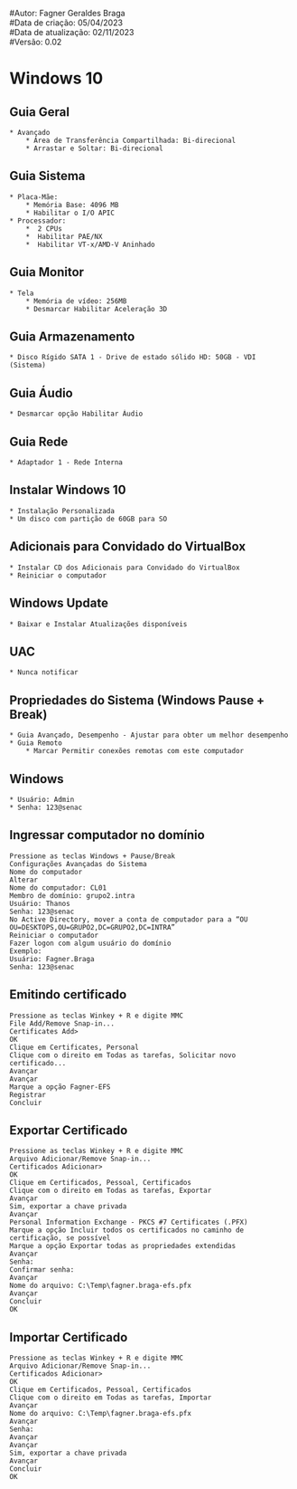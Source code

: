 #Autor: Fagner Geraldes Braga  
#Data de criação: 05/04/2023  
#Data de atualização: 02/11/2023  
#Versão: 0.02  

# Windows 10  

## Guia Geral  
	* Avançado  
		* Área de Transferência Compartilhada: Bi-direcional  
		* Arrastar e Soltar: Bi-direcional  
## Guia Sistema  
	* Placa-Mãe:   
		* Memória Base: 4096 MB
		* Habilitar o I/O APIC  
	* Processador:   
   		*  2 CPUs  
   		*  Habilitar PAE/NX  
   		*  Habilitar VT-x/AMD-V Aninhado  
## Guia Monitor  
	* Tela
		* Memória de vídeo: 256MB   
		* Desmarcar Habilitar Aceleração 3D  
## Guia Armazenamento  
	* Disco Rígido SATA 1 - Drive de estado sólido HD: 50GB - VDI (Sistema)  
## Guia Áudio  
	* Desmarcar opção Habilitar Áudio  
## Guia Rede  
	* Adaptador 1 - Rede Interna  
## Instalar Windows 10
	* Instalação Personalizada  
	* Um disco com partição de 60GB para SO  
## Adicionais para Convidado do VirtualBox  
	* Instalar CD dos Adicionais para Convidado do VirtualBox  
	* Reiniciar o computador  
## Windows Update  
	* Baixar e Instalar Atualizações disponíveis  
## UAC  
	* Nunca notificar  
## Propriedades do Sistema (Windows Pause + Break)  
	* Guia Avançado, Desempenho - Ajustar para obter um melhor desempenho  
	* Guia Remoto  
    	* Marcar Permitir conexões remotas com este computador  
## Windows  
	* Usuário: Admin  
	* Senha: 123@senac 
## Ingressar computador no domínio  
	Pressione as teclas Windows + Pause/Break
	Configurações Avançadas do Sistema
	Nome do computador
	Alterar
	Nome do computador: CL01
	Membro de domínio: grupo2.intra
	Usuário: Thanos
	Senha: 123@senac
	No Active Directory, mover a conta de computador para a “OU OU=DESKTOPS,OU=GRUPO2,DC=GRUPO2,DC=INTRA”
	Reiniciar o computador
	Fazer logon com algum usuário do domínio
	Exemplo:
	Usuário: Fagner.Braga
	Senha: 123@senac

## Emitindo certificado
	Pressione as teclas Winkey + R e digite MMC
	File Add/Remove Snap-in...
	Certificates Add>
	OK
	Clique em Certificates, Personal
	Clique com o direito em Todas as tarefas, Solicitar novo certificado...
	Avançar
	Avançar
	Marque a opção Fagner-EFS
	Registrar
	Concluir

## Exportar Certificado
	Pressione as teclas Winkey + R e digite MMC
	Arquivo Adicionar/Remove Snap-in...
	Certificados Adicionar>
	OK
	Clique em Certificados, Pessoal, Certificados
	Clique com o direito em Todas as tarefas, Exportar
	Avançar
	Sim, exportar a chave privada
	Avançar
	Personal Information Exchange - PKCS #7 Certificates (.PFX)
	Marque a opção Incluir todos os certificados no caminho de certificação, se possível
	Marque a opção Exportar todas as propriedades extendidas
	Avançar
	Senha:
	Confirmar senha:
	Avançar
	Nome do arquivo: C:\Temp\fagner.braga-efs.pfx
	Avançar
	Concluir
	OK

## Importar Certificado
	Pressione as teclas Winkey + R e digite MMC
	Arquivo Adicionar/Remove Snap-in...
	Certificados Adicionar>
	OK
	Clique em Certificados, Pessoal, Certificados
	Clique com o direito em Todas as tarefas, Importar
	Avançar
	Nome do arquivo: C:\Temp\fagner.braga-efs.pfx
	Avançar
	Senha:
	Avançar
	Avançar
	Sim, exportar a chave privada
	Avançar
	Concluir
	OK
	


	
